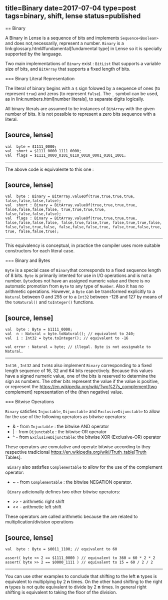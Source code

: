 title=Binary
date=2017-07-04
type=post
tags=binary, shift, lense
status=published
----

== Binary

A Binary in Lense is a sequence of bits and implements `Sequence<Boolean>` and does not,necessarily, represent a number. 
`Binary` is a link:glossary.html#fundamental[fundamental type] in Lense so it is specially supported by the language.

Two main implementations of `Binary` exist : `BitList` that supports a variable size of bits, and `BitArray` that supports a fixed length of bits.

=== Binary Literal Representation

The literal of binary begins with a `$` sign folowed by a sequence of ones (to represent `true`) and zeros (to represent `false`). The `_` symbol can be used, as in link:numbers.html[number literals], to separate digits logically.


All binary literals are assumed to be instances of `BitArray` with the given number of bits. It is not possible to represent a zero bits sequence with a literal.

[source, lense]
----
	val  byte = $1111_0000; 
	val  short = $1111_0000_1111_0000; 
	val  flags = $1111_0000_0101_0110_0010_0001_0101_1001; 
----

The above code is equivalente to this one :

[source, lense]
----
	val  byte : Binary = BitArray.valueOf(true,true,true,true, false,false,false,false);
	val  short : Binary = BitArray.valueOf(true,true,true,true, false,false,false,false, true,true,true,true, false,false,false,false);
	val  flags : Binary = BitArray.valueOf(true,true,true,true, false,false,false,false, false,true,false,true, false,true,true,false, false,false,true,false, false,false,false,true, false,true,false,true, true, false,false,true);
----

This equivalency is conceptual, in practice the compiler uses more suitable constructors for each literal case.


=== Binary and Bytes

`Byte` is a special case of `Binary`that corresponds to a fixed sequence length of 8 bits. `Byte` is primarily intented for use in I/O operations and is not a number. `Byte`does not have an assigned numeric value and there is no automatic promotion from `Byte` to any type of `Number`. Also it has no arithmetic operations. However, a `Byte` can be transformed explicitly to a `Natural` between 0 and 255 or to a `Int32` between -128 and 127 by means of the `toNatural()` and `toInteger()` functions.

[source, lense]
----
	val  byte : Byte = $1111_0000; 
	val  n : Natural = byte.toNatural(); // equivalent to 240;
	val  i : Int32 = byte.toInteger(); // equivalent to -16
	
	val error : Natural = byte; // illegal. Byte is not assignable to Natural.
----

`Int16` , `Int32` and `Int64` also implement `Binary` corresponding to a fixed length sequence of 16, 32 and 64 bits respectively. Because this values have a signed numeric value, one of the bits is reserved to determine the sign as numbers. The other bits represent the value if the value is positive, or represent the https://en.wikipedia.org/wiki/Two%27s_complement[two complement] representation of the (then negative) value.

=== Bitwise Operations

`Binary` satisfies `Injuctable`, `Dijunctable` and `ExclusiveDijunctable` to allow for the use of the following operators as bitwise operators:

+ &  - from `Injuctable` : the bitwise AND operator 
+ |  - from `Dijunctable` : the bitwise OR operator
+ ^  - from `ExclusiveDijunctable`: the bitwise XOR (Exclusive-OR) operator 

These operators are comutative and operate bitwise according to they respective tradicional https://en.wikipedia.org/wiki/Truth_table[Truth Tables]. 

` Binary` also satisfies `Complementable` to allow for the use of the complement operator:

+ ~ - from `Complementable` : the bitwise NEGATION operator. 

` Binary` adicionally defines two other bitwise operators: 

+ &gt;&gt; - arithmetic right shift
+ << - arithmetic left shift 

These operators are called arithmetic because the are related to multiplication/division operations

[source, lense]
----
	val  byte : Byte = $0011_1100; // equivalent to 60
	
	assert( byte << 2 == $1111_0000 ) // equivalent to 360 = 60 * 2 * 2
	assert( byte >> 2 == $0000_1111 ) // equivalent to 15 = 60 / 2 / 2 
----

You can use other examples to conclude that shifting to the left **n** types is equivalent to multiplying by 2 **n** times. On the other hand shifting to the right **n** types is not quite equivalent to divide by 2 **n** times. In general right shifting is equivalent to taking the floor of the division.
